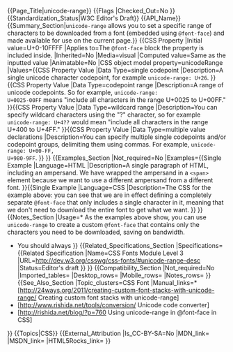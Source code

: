 {{Page_Title|unicode-range}}
{{Flags
|Checked_Out=No
}}
{{Standardization_Status|W3C Editor's Draft}}
{{API_Name}}
{{Summary_Section|<code>unicode-range</code> allows you to set a specific range of characters to be downloaded from a font (embedded using <code>@font-face</code>) and made available for use on the current page.}}
{{CSS Property
|Initial value=U+0-10FFFF
|Applies to=The <code>@font-face</code> block the property is included inside.
|Inherited=No
|Media=visual
|Computed value=Same as the inputted value
|Animatable=No
|CSS object model property=unicodeRange
|Values={{CSS Property Value
|Data Type=single codepoint
|Description=A single unicode character codepoint, for example <code>unicode-range: U+26</code>.
}}{{CSS Property Value
|Data Type=codepoint range
|Description=A range of unicode codepoints. So for example, <code>unicode-range: U+0025-00FF</code> means "include all characters in the range U+0025 to U+00FF."
}}{{CSS Property Value
|Data Type=wildcard range
|Description=You can specify wildcard characters using the "?" character, so for example <code>unicode-range: U+4??</code> would mean "include all characters in the range U+400 to U+4FF."
}}{{CSS Property Value
|Data Type=multiple value declarations
|Description=You can specify multiple single codepoints and/or codepoint groups, delimiting them using commas. For example, <code>unicode-range: U+00-FF, U+980-9FF</code>.
}}
}}
{{Examples_Section
|Not_required=No
|Examples={{Single Example
|Language=HTML
|Description=A single paragraph of HTML, including an ampersand. We have wrapped the ampersand in a <code>&lt;span&gt;</code> element because we want to use a different ampersand from a different font.
}}{{Single Example
|Language=CSS
|Description=The CSS for the example above: you can see that we are in effect defining a completely separate <code>@font-face</code> that only includes a single character in it, meaning that we don't need to download the entire font to get what we want.
}}
}}
{{Notes_Section
|Usage=* As the examples above show, you can use <code>unicode-range</code> to create a custom <code>@font-face</code> that contains only the characters you need to be downloaded, saving on bandwidth.
* You should always
}}
{{Related_Specifications_Section
|Specifications={{Related Specification
|Name=CSS Fonts Module Level 3
|URL=http://dev.w3.org/csswg/css-fonts/#unicode-range-desc
|Status=Editor's draft
}}
}}
{{Compatibility_Section
|Not_required=No
|Imported_tables=
|Desktop_rows=
|Mobile_rows=
|Notes_rows=
}}
{{See_Also_Section
|Topic_clusters=CSS Font
|Manual_links=* [http://24ways.org/2011/creating-custom-font-stacks-with-unicode-range/ Creating custom font stacks with unicode-range]
* [http://www.rishida.net/tools/conversion/ Unicode code converter]
* [http://rishida.net/blog/?p=760 Using unicode-range in @font-face in CSS]

}}
{{Topics|CSS}}
{{External_Attribution
|Is_CC-BY-SA=No
|MDN_link=
|MSDN_link=
|HTML5Rocks_link=
}}